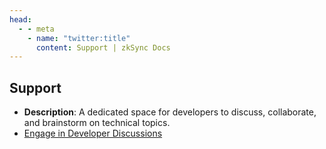 ```yaml
---
head:
  - - meta
    - name: "twitter:title"
      content: Support | zkSync Docs
---
```


## Support

- **Description**: A dedicated space for developers to discuss, collaborate, and brainstorm on technical topics.
- [Engage in Developer Discussions](https://github.com/zkSync-Community-Hub/zkync-developers/discussions)

